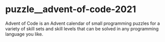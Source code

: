 # puzzle__advent-of-code-2021
Advent of Code is an Advent calendar of small programming puzzles for a variety of skill sets and skill levels that can be solved in any programming language you like.
